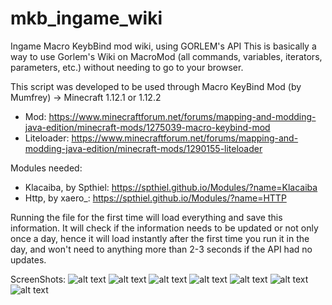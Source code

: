 # mkb_ingame_wiki
Ingame Macro KeybBind mod wiki, using GORLEM's API
This is basically a way to use Gorlem's Wiki on MacroMod (all commands, variables, iterators, parameters, etc.) without needing to go to your browser.

This script was developed to be used through Macro KeyBind Mod (by Mumfrey) → Minecraft 1.12.1 or 1.12.2
* Mod: https://www.minecraftforum.net/forums/mapping-and-modding-java-edition/minecraft-mods/1275039-macro-keybind-mod
* Liteloader: https://www.minecraftforum.net/forums/mapping-and-modding-java-edition/minecraft-mods/1290155-liteloader

Modules needed:
* Klacaiba, by Spthiel: https://spthiel.github.io/Modules/?name=Klacaiba
* Http, by xaero_: https://spthiel.github.io/Modules/?name=HTTP

Running the file for the first time will load everything and save this information. It will check if the information needs to be updated or not only once a day, hence it will load instantly after the first time you run it in the day, and won't need to anything more than 2-3 seconds if the API had no updates.

ScreenShots:
![alt text](https://i.imgur.com/V3sMkUA.png)
![alt text](https://i.imgur.com/yaMhTXw.png)
![alt text](https://i.imgur.com/93f9HBh.png)
![alt text](https://i.imgur.com/tFMxW72.png)
![alt text](https://i.imgur.com/89T6aNg.png)
![alt text](https://i.imgur.com/kZtBcu4.png)
![alt text](https://i.imgur.com/086yUEu.png)
